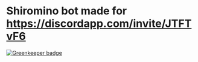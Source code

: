 # Shiromino bot made for https://discordapp.com/invite/JTFTvF6

[![Greenkeeper badge](https://badges.greenkeeper.io/andrewmmrnc/Shiromino.svg)](https://greenkeeper.io/)
